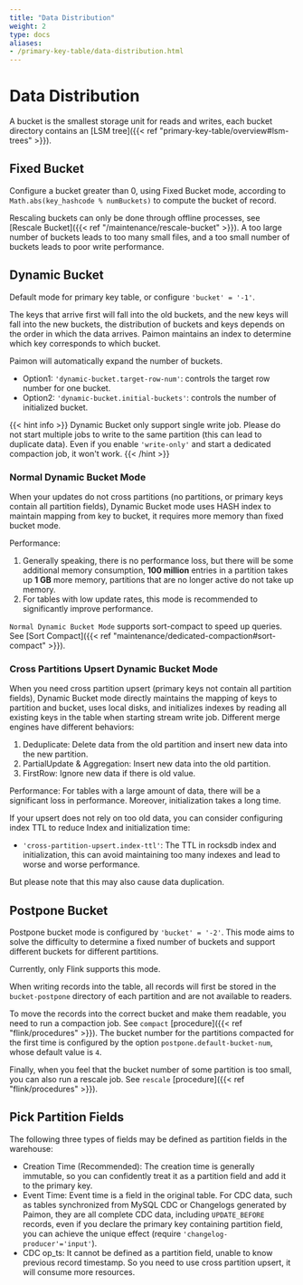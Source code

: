 ```yaml
---
title: "Data Distribution"
weight: 2
type: docs
aliases:
- /primary-key-table/data-distribution.html
---
```

<!--
Licensed to the Apache Software Foundation (ASF) under one
or more contributor license agreements.  See the NOTICE file
distributed with this work for additional information
regarding copyright ownership.  The ASF licenses this file
to you under the Apache License, Version 2.0 (the
"License"); you may not use this file except in compliance
with the License.  You may obtain a copy of the License at

  http://www.apache.org/licenses/LICENSE-2.0

Unless required by applicable law or agreed to in writing,
software distributed under the License is distributed on an
"AS IS" BASIS, WITHOUT WARRANTIES OR CONDITIONS OF ANY
KIND, either express or implied.  See the License for the
specific language governing permissions and limitations
under the License.
-->

# Data Distribution

A bucket is the smallest storage unit for reads and writes, each bucket directory contains an [LSM tree]({{< ref "primary-key-table/overview#lsm-trees" >}}).

## Fixed Bucket

Configure a bucket greater than 0, using Fixed Bucket mode, according to `Math.abs(key_hashcode % numBuckets)` to compute
the bucket of record.

Rescaling buckets can only be done through offline processes, see [Rescale Bucket]({{< ref "/maintenance/rescale-bucket" >}}).
A too large number of buckets leads to too many small files, and a too small number of buckets leads to poor write performance.

## Dynamic Bucket

Default mode for primary key table, or configure `'bucket' = '-1'`.

The keys that arrive first will fall into the old buckets, and the new keys will fall into the new buckets, the
distribution of buckets and keys depends on the order in which the data arrives. Paimon maintains an index to determine
which key corresponds to which bucket.

Paimon will automatically expand the number of buckets.

- Option1: `'dynamic-bucket.target-row-num'`: controls the target row number for one bucket.
- Option2: `'dynamic-bucket.initial-buckets'`: controls the number of initialized bucket.

{{< hint info >}}
Dynamic Bucket only support single write job. Please do not start multiple jobs to write to the same partition
(this can lead to duplicate data). Even if you enable `'write-only'` and start a dedicated compaction job, it won't work.
{{< /hint >}}

### Normal Dynamic Bucket Mode

When your updates do not cross partitions (no partitions, or primary keys contain all partition fields), Dynamic
Bucket mode uses HASH index to maintain mapping from key to bucket, it requires more memory than fixed bucket mode.

Performance:

1. Generally speaking, there is no performance loss, but there will be some additional memory consumption, **100 million**
   entries in a partition takes up **1 GB** more memory, partitions that are no longer active do not take up memory.
2. For tables with low update rates, this mode is recommended to significantly improve performance.

`Normal Dynamic Bucket Mode` supports sort-compact to speed up queries. See [Sort Compact]({{< ref "maintenance/dedicated-compaction#sort-compact" >}}).

### Cross Partitions Upsert Dynamic Bucket Mode

When you need cross partition upsert (primary keys not contain all partition fields), Dynamic Bucket mode directly
maintains the mapping of keys to partition and bucket, uses local disks, and initializes indexes by reading all
existing keys in the table when starting stream write job. Different merge engines have different behaviors:

1. Deduplicate: Delete data from the old partition and insert new data into the new partition.
2. PartialUpdate & Aggregation: Insert new data into the old partition.
3. FirstRow: Ignore new data if there is old value.

Performance: For tables with a large amount of data, there will be a significant loss in performance. Moreover,
initialization takes a long time.

If your upsert does not rely on too old data, you can consider configuring index TTL to reduce Index and initialization time:
- `'cross-partition-upsert.index-ttl'`: The TTL in rocksdb index and initialization, this can avoid maintaining too many
  indexes and lead to worse and worse performance.

But please note that this may also cause data duplication.

## Postpone Bucket

Postpone bucket mode is configured by `'bucket' = '-2'`.
This mode aims to solve the difficulty to determine a fixed number of buckets
and support different buckets for different partitions.

Currently, only Flink supports this mode.

When writing records into the table,
all records will first be stored in the `bucket-postpone` directory of each partition
and are not available to readers.

To move the records into the correct bucket and make them readable,
you need to run a compaction job.
See `compact` [procedure]({{< ref "flink/procedures" >}}).
The bucket number for the partitions compacted for the first time
is configured by the option `postpone.default-bucket-num`, whose default value is `4`.

Finally, when you feel that the bucket number of some partition is too small,
you can also run a rescale job.
See `rescale` [procedure]({{< ref "flink/procedures" >}}).

## Pick Partition Fields

The following three types of fields may be defined as partition fields in the warehouse:

- Creation Time (Recommended): The creation time is generally immutable, so you can confidently treat it as a partition field
  and add it to the primary key.
- Event Time: Event time is a field in the original table. For CDC data, such as tables synchronized from MySQL
  CDC or Changelogs generated by Paimon, they are all complete CDC data, including `UPDATE_BEFORE` records, even
  if you declare the primary key containing partition field, you can achieve the unique effect (require `'changelog-producer'='input'`).
- CDC op_ts: It cannot be defined as a partition field, unable to know previous record timestamp. So you need to use cross partition upsert, it will consume more resources.
